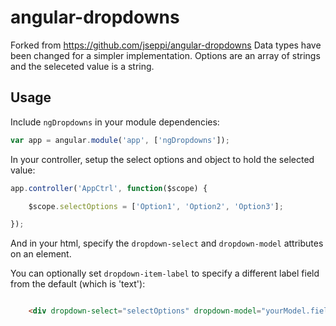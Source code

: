 # angular-dropdowns

Forked from https://github.com/jseppi/angular-dropdowns
Data types have been changed for a simpler implementation. Options are an array of strings and the seleceted value is a string.

## Usage

Include `ngDropdowns` in your module dependencies:

```js
var app = angular.module('app', ['ngDropdowns']);
```

In your controller, setup the select options and object to hold the selected value:

```js
app.controller('AppCtrl', function($scope) {

    $scope.selectOptions = ['Option1', 'Option2', 'Option3'];

});
```

And in your html, specify the `dropdown-select` and `dropdown-model` attributes on an element.

You can optionally set `dropdown-item-label` to specify a different label field from the default (which is 'text'):

```html

    <div dropdown-select="selectOptions" dropdown-model="yourModel.fieldName"></div>

```

